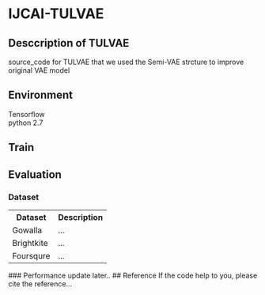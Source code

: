 # IJCAI-TULVAE
## Desccription of TULVAE
source_code for TULVAE that we used the Semi-VAE strcture to improve original VAE model
## Environment
Tensorflow <br> 
python 2.7
## Train
## Evaluation
### Dataset
<div>
    <table border="0">
	  <tr>
	    <th>Dataset</th>
	    <th>Description</th>
	  </tr>
	  <tr>
	    <td>Gowalla</td>
	    <td>...</td>
	  </tr>
    <tr>
	    <td>Brightkite</td>
	    <td>...</td>
	  </tr>
    	  <tr>
	    <td>Foursqure</td>
	    <td>...</td>
	  </tr>
    </table>
</div>
### Performance
update later..
## Reference
If the code help to you, please cite the reference...
